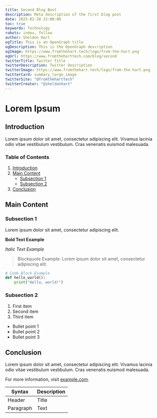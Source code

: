 ```yaml
---
title: Second Blog Bost
description: Meta description of the first blog post
date: 2025-02-28 22:00:00
toc: true
keywords: Technology
robots: index, follow
author: Sheldon Hart
ogTitle: This is an OpenGraph title
ogDescription: This is the OpenGraph description
ogImage: https://www.fromthehart.tech/logo/from-the-hart.png
ogUrl: https://www.fromtheharttech.com/blog/second
twitterTitle: Twitter Title
twitterDescription: Twitter Description
twitterImage: https://www.fromthehart.tech/logo/from-the-hart.png
twitterCard: summary_large_image
twitterSite: "@fromtheharttech"
twitterCreator: "@sheldonhart"
---
```


# Lorem Ipsum

## Introduction

Lorem ipsum dolor sit amet, consectetur adipiscing elit. Vivamus lacinia odio vitae vestibulum vestibulum. Cras venenatis euismod malesuada.

### Table of Contents

1. [Introduction](#introduction)
2. [Main Content](#main-content)
   - [Subsection 1](#subsection-1)
   - [Subsection 2](#subsection-2)
3. [Conclusion](#conclusion)

## Main Content

### Subsection 1

Lorem ipsum dolor sit amet, consectetur adipiscing elit.

**Bold Text Example**

*Italic Text Example*

> Blockquote Example: Lorem ipsum dolor sit amet, consectetur adipiscing elit.

```python
# Code Block Example
def hello_world():
    print("Hello, world!")
```

### Subsection 2

1. First item
2. Second item
3. Third item

- Bullet point 1
- Bullet point 2
- Bullet point 3

## Conclusion

Lorem ipsum dolor sit amet, consectetur adipiscing elit. Vivamus lacinia odio vitae vestibulum vestibulum. Cras venenatis euismod malesuada.

For more information, visit [example.com](https://www.example.com).

| Syntax    | Description |
| --------- | ----------- |
| Header    | Title       |
| Paragraph | Text        |
